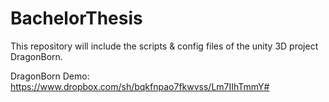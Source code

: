 BachelorThesis
==============

This repository will include the scripts & config files of the unity 3D project DragonBorn.

DragonBorn Demo: https://www.dropbox.com/sh/bqkfnpao7fkwvss/Lm7IIhTmmY#

